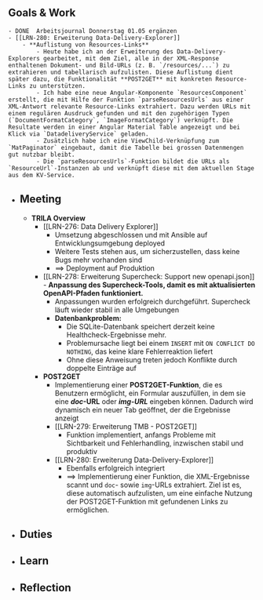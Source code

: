 ## Goals & Work
	- DONE  Arbeitsjournal Donnerstag 01.05 ergänzen
	- [[LRN-280: Erweiterung Data-Delivery-Explorer]]
		- **Auflistung von Resources-Links**
			- Heute habe ich an der Erweiterung des Data-Delivery-Explorers gearbeitet, mit dem Ziel, alle in der XML-Response enthaltenen Dokument- und Bild-URLs (z. B. `/resources/...`) zu extrahieren und tabellarisch aufzulisten. Diese Auflistung dient später dazu, die Funktionalität **POST2GET** mit konkreten Resource-Links zu unterstützen.
			- Ich habe eine neue Angular-Komponente `ResourcesComponent` erstellt, die mit Hilfe der Funktion `parseResourcesUrls` aus einer XML-Antwort relevante Resource-Links extrahiert. Dazu werden URLs mit einem regulären Ausdruck gefunden und mit den zugehörigen Typen (`DocumentFormatCategory`, `ImageFormatCategory`) verknüpft. Die Resultate werden in einer Angular Material Table angezeigt und bei Klick via `DatadeliveryService` geladen.
			- Zusätzlich habe ich eine ViewChild-Verknüpfung zum `MatPaginator` eingebaut, damit die Tabelle bei grossen Datenmengen gut nutzbar bleibt.
			- Die `parseResourcesUrls`-Funktion bildet die URLs als `ResourceUrl`-Instanzen ab und verknüpft diese mit dem aktuellen Stage aus dem KV-Service.
- ## Meeting
	- **TRILA Overview**
		- [[LRN-276: Data Delivery Explorer]]
			- Umsetzung abgeschlossen und mit Ansible auf Entwicklungsumgebung deployed
			- Weitere Tests stehen aus, um sicherzustellen, dass keine Bugs mehr vorhanden sind
			- ==> Deployment auf Produktion
		- [[LRN-278: Erweiterung Supercheck: Support new openapi.json]] - **Anpassung des Supercheck-Tools, damit es mit aktualisierten OpenAPI-Pfaden funktioniert.**
			- Anpassungen wurden erfolgreich durchgeführt. Supercheck läuft wieder stabil in alle Umgebungen
			- **Datenbankproblem:**
				- Die SQLite-Datenbank speichert derzeit keine Healthcheck-Ergebnisse mehr.
				- Problemursache liegt bei einem `INSERT` mit `ON CONFLICT DO NOTHING`, das keine klare Fehlerreaktion liefert
				- Ohne diese Anweisung treten jedoch Konflikte durch doppelte Einträge auf
		- **POST2GET**
			- Implementierung einer **POST2GET-Funktion**, die es Benutzern ermöglicht, ein Formular auszufüllen, in dem sie eine ***doc*-URL** oder ***img-URL*** eingeben können. Dadurch wird dynamisch ein neuer Tab geöffnet, der die Ergebnisse anzeigt
			- [[LRN-279: Erweiterung TMB - POST2GET]]
				- Funktion implementiert, anfangs Probleme mit Sichtbarkeit und Fehlerhandling, inzwischen stabil und produktiv
			- [[LRN-280: Erweiterung Data-Delivery-Explorer]]
				- Ebenfalls erfolgreich integriert
				- ==> Implementierung einer Funktion, die XML-Ergebnisse scannt und `doc`- sowie `img`-URLs extrahiert. Ziel ist es, diese automatisch aufzulisten, um eine einfache Nutzung der POST2GET-Funktion mit gefundenen Links zu ermöglichen.
- ## Duties
- ## Learn
- ## Reflection